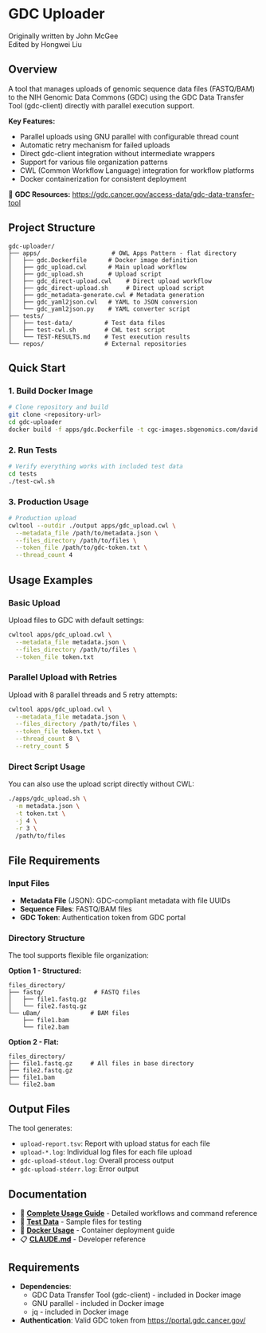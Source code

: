 # GDC Uploader

Originally written by John McGee  
Edited by Hongwei Liu

## Overview

A tool that manages uploads of genomic sequence data files (FASTQ/BAM) to the NIH Genomic Data Commons (GDC) using the GDC Data Transfer Tool (gdc-client) directly with parallel execution support.

**Key Features:**
- Parallel uploads using GNU parallel with configurable thread count
- Automatic retry mechanism for failed uploads  
- Direct gdc-client integration without intermediate wrappers
- Support for various file organization patterns
- CWL (Common Workflow Language) integration for workflow platforms
- Docker containerization for consistent deployment

🔗 **GDC Resources:** https://gdc.cancer.gov/access-data/gdc-data-transfer-tool

## Project Structure

```
gdc-uploader/
├── apps/                    # OWL Apps Pattern - flat directory
│   ├── gdc.Dockerfile      # Docker image definition
│   ├── gdc_upload.cwl      # Main upload workflow
│   ├── gdc_upload.sh       # Upload script
│   ├── gdc_direct-upload.cwl    # Direct upload workflow
│   ├── gdc_direct-upload.sh     # Direct upload script
│   ├── gdc_metadata-generate.cwl # Metadata generation
│   ├── gdc_yaml2json.cwl   # YAML to JSON conversion
│   └── gdc_yaml2json.py    # YAML converter script
├── tests/
│   ├── test-data/         # Test data files
│   ├── test-cwl.sh        # CWL test script
│   └── TEST-RESULTS.md    # Test execution results
└── repos/                 # External repositories
```

## Quick Start

### 1. Build Docker Image

```bash
# Clone repository and build
git clone <repository-url>
cd gdc-uploader
docker build -f apps/gdc.Dockerfile -t cgc-images.sbgenomics.com/david.roberson/gdc-utils:latest .
```

### 2. Run Tests

```bash
# Verify everything works with included test data
cd tests
./test-cwl.sh
```

### 3. Production Usage

```bash
# Production upload
cwltool --outdir ./output apps/gdc_upload.cwl \
  --metadata_file /path/to/metadata.json \
  --files_directory /path/to/files \
  --token_file /path/to/gdc-token.txt \
  --thread_count 4
```

## Usage Examples

### Basic Upload
Upload files to GDC with default settings:
```bash
cwltool apps/gdc_upload.cwl \
  --metadata_file metadata.json \
  --files_directory /path/to/files \
  --token_file token.txt
```

### Parallel Upload with Retries
Upload with 8 parallel threads and 5 retry attempts:
```bash
cwltool apps/gdc_upload.cwl \
  --metadata_file metadata.json \
  --files_directory /path/to/files \
  --token_file token.txt \
  --thread_count 8 \
  --retry_count 5
```

### Direct Script Usage
You can also use the upload script directly without CWL:
```bash
./apps/gdc_upload.sh \
  -m metadata.json \
  -t token.txt \
  -j 4 \
  -r 3 \
  /path/to/files
```

## File Requirements

### Input Files
- **Metadata File** (JSON): GDC-compliant metadata with file UUIDs
- **Sequence Files**: FASTQ/BAM files 
- **GDC Token**: Authentication token from GDC portal

### Directory Structure
The tool supports flexible file organization:

**Option 1 - Structured:**
```
files_directory/
├── fastq/              # FASTQ files
│   ├── file1.fastq.gz
│   └── file2.fastq.gz
└── uBam/              # BAM files
    ├── file1.bam
    └── file2.bam
```

**Option 2 - Flat:**
```
files_directory/
├── file1.fastq.gz     # All files in base directory
├── file2.fastq.gz
├── file1.bam
└── file2.bam
```

## Output Files

The tool generates:
- `upload-report.tsv`: Report with upload status for each file
- `upload-*.log`: Individual log files for each file upload
- `gdc-upload-stdout.log`: Overall process output
- `gdc-upload-stderr.log`: Error output

## Documentation

- 📖 **[Complete Usage Guide](docs/usage-diagram.md)** - Detailed workflows and command reference
- 🧪 **[Test Data](tests/test-data/)** - Sample files for testing
- 🐳 **[Docker Usage](docs/README.md)** - Container deployment guide
- 📋 **[CLAUDE.md](CLAUDE.md)** - Developer reference

## Requirements

- **Dependencies**: 
  - GDC Data Transfer Tool (gdc-client) - included in Docker image
  - GNU parallel - included in Docker image
  - jq - included in Docker image
- **Authentication**: Valid GDC token from https://portal.gdc.cancer.gov/


